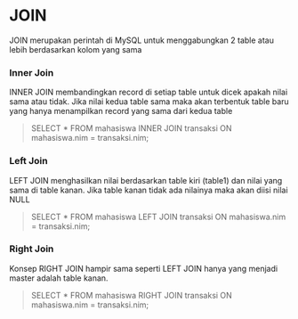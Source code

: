 # JOIN
JOIN merupakan perintah di MySQL untuk menggabungkan 2 table atau lebih berdasarkan kolom yang sama

### Inner Join
INNER JOIN membandingkan record di setiap table untuk dicek apakah nilai sama atau tidak. Jika nilai kedua table sama maka akan terbentuk table baru yang hanya menampilkan record yang sama dari kedua table
> SELECT * FROM mahasiswa INNER JOIN transaksi ON mahasiswa.nim = transaksi.nim;

### Left Join
LEFT JOIN menghasilkan nilai berdasarkan table kiri (table1) dan nilai yang sama di table kanan. Jika table kanan tidak ada nilainya maka akan diisi nilai NULL
> SELECT * FROM mahasiswa LEFT JOIN transaksi ON mahasiswa.nim = transaksi.nim;

### Right Join
Konsep RIGHT JOIN hampir sama seperti LEFT JOIN hanya yang menjadi master adalah table kanan. 
> SELECT * FROM mahasiswa RIGHT JOIN transaksi ON mahasiswa.nim = transaksi.nim;